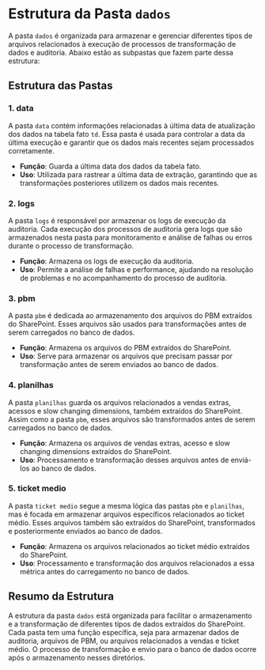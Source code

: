 # Estrutura da Pasta `dados`

A pasta `dados` é organizada para armazenar e gerenciar diferentes tipos de arquivos relacionados à execução de processos de transformação de dados e auditoria. Abaixo estão as subpastas que fazem parte dessa estrutura:

## Estrutura das Pastas

### 1. **data**
A pasta `data` contém informações relacionadas à última data de atualização dos dados na tabela fato `td`. Essa pasta é usada para controlar a data da última execução e garantir que os dados mais recentes sejam processados corretamente.

- **Função**: Guarda a última data dos dados da tabela fato.
- **Uso**: Utilizada para rastrear a última data de extração, garantindo que as transformações posteriores utilizem os dados mais recentes.

### 2. **logs**
A pasta `logs` é responsável por armazenar os logs de execução da auditoria. Cada execução dos processos de auditoria gera logs que são armazenados nesta pasta para monitoramento e análise de falhas ou erros durante o processo de transformação.

- **Função**: Armazena os logs de execução da auditoria.
- **Uso**: Permite a análise de falhas e performance, ajudando na resolução de problemas e no acompanhamento do processo de auditoria.

### 3. **pbm**
A pasta `pbm` é dedicada ao armazenamento dos arquivos do PBM extraídos do SharePoint. Esses arquivos são usados para transformações antes de serem carregados no banco de dados.

- **Função**: Armazena os arquivos do PBM extraídos do SharePoint.
- **Uso**: Serve para armazenar os arquivos que precisam passar por transformação antes de serem enviados ao banco de dados.

### 4. **planilhas**
A pasta `planilhas` guarda os arquivos relacionados a vendas extras, acessos e slow changing dimensions, também extraídos do SharePoint. Assim como a pasta `pbm`, esses arquivos são transformados antes de serem carregados no banco de dados.

- **Função**: Armazena os arquivos de vendas extras, acesso e slow changing dimensions extraídos do SharePoint.
- **Uso**: Processamento e transformação desses arquivos antes de enviá-los ao banco de dados.

### 5. **ticket medio**
A pasta `ticket medio` segue a mesma lógica das pastas `pbm` e `planilhas`, mas é focada em armazenar arquivos específicos relacionados ao ticket médio. Esses arquivos também são extraídos do SharePoint, transformados e posteriormente enviados ao banco de dados.

- **Função**: Armazena os arquivos relacionados ao ticket médio extraídos do SharePoint.
- **Uso**: Processamento e transformação dos arquivos relacionados a essa métrica antes do carregamento no banco de dados.

## Resumo da Estrutura

A estrutura da pasta `dados` está organizada para facilitar o armazenamento e a transformação de diferentes tipos de dados extraídos do SharePoint. Cada pasta tem uma função específica, seja para armazenar dados de auditoria, arquivos de PBM, ou arquivos relacionados a vendas e ticket médio. O processo de transformação e envio para o banco de dados ocorre após o armazenamento nesses diretórios.

